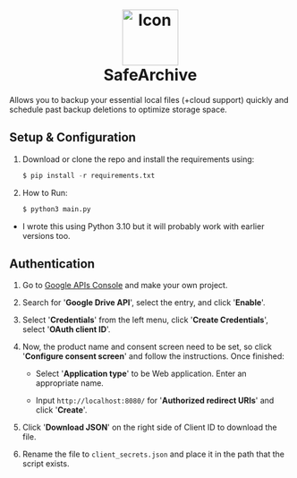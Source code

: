 <h1 align = 'center'>
    <img 
        src = '/assets/icon.ico' 
        height = '100' 
        width = '100' 
        alt = 'Icon' 
    />
    <br>
    SafeArchive
    <br>
</h1>

Allows you to backup your essential local files (+cloud support) quickly and schedule past backup deletions to optimize storage space.

## Setup & Configuration
1. Download or clone the repo and install the requirements using:

    ```py
    $ pip install -r requirements.txt
    ```

2. How to Run:

    ```py
    $ python3 main.py
    ```

* I wrote this using Python 3.10 but it will probably work with earlier versions too.

## Authentication
1. Go to [Google APIs Console](https://console.cloud.google.com/) and make your own project.

2. Search for '**Google Drive API**', select the entry, and click '**Enable**'.

3. Select '**Credentials**' from the left menu, click '**Create Credentials**', select '**OAuth client ID**'.

4. Now, the product name and consent screen need to be set, so click '**Configure consent screen**' and follow the instructions. Once finished:

    * Select '**Application type**' to be Web application. Enter an appropriate name.

    * Input `http://localhost:8080/` for '**Authorized redirect URIs**' and click '**Create**'.

5. Click '**Download JSON**' on the right side of Client ID to download the file.

6. Rename the file to `client_secrets.json` and place it in the path that the script exists.
